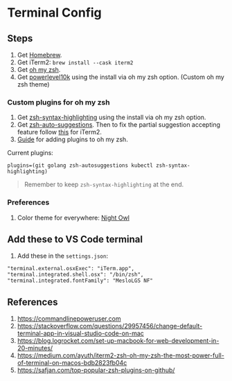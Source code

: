 # Terminal Config


## Steps
1. Get [Homebrew](https://brew.sh/).
2. Get iTerm2: `brew install --cask iterm2`
3. Get [oh my zsh](https://ohmyz.sh/).
4. Get [powerlevel10k](https://github.com/romkatv/powerlevel10k) using the install via oh my zsh option. (Custom oh my zsh theme)

### Custom plugins for oh my zsh

1. Get [zsh-syntax-highlighting](https://github.com/zsh-users/zsh-syntax-highlighting/blob/master/INSTALL.md#with-a-plugin-manager) using the install via oh my zsh option.
2. Get [zsh-auto-suggestions](https://github.com/zsh-users/zsh-autosuggestions/blob/master/INSTALL.md#oh-my-zsh). Then to fix the partial suggestion accepting feature follow [this](https://stackoverflow.com/questions/6205157/how-to-set-keyboard-shortcuts-to-jump-to-beginning-end-of-line) for iTerm2.
3. [Guide](https://github.com/ohmyzsh/ohmyzsh/wiki/Plugins) for adding plugins to oh my zsh.

Current plugins:
```
plugins=(git golang zsh-autosuggestions kubectl zsh-syntax-highlighting)
```

> Remember to keep `zsh-syntax-highlighting` at the end.

### Preferences
1. Color theme for everywhere: [Night Owl](https://github.com/sdras/night-owl-vscode-theme)


## Add these to VS Code terminal
1. Add these in the `settings.json`:
```
"terminal.external.osxExec": "iTerm.app",
"terminal.integrated.shell.osx": "/bin/zsh",
"terminal.integrated.fontFamily": "MesloLGS NF"
```

## References
1. https://commandlinepoweruser.com
2. https://stackoverflow.com/questions/29957456/change-default-terminal-app-in-visual-studio-code-on-mac
3. https://blog.logrocket.com/set-up-macbook-for-web-development-in-20-minutes/
4. https://medium.com/ayuth/iterm2-zsh-oh-my-zsh-the-most-power-full-of-terminal-on-macos-bdb2823fb04c
5. https://safjan.com/top-popular-zsh-plugins-on-github/